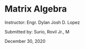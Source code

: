 # Matrix Algebra

 Instructor: Engr. Dylan Josh D. Lopez <br>

 Submitted by: Surio, Rovil Jr., M

 December 30, 2020